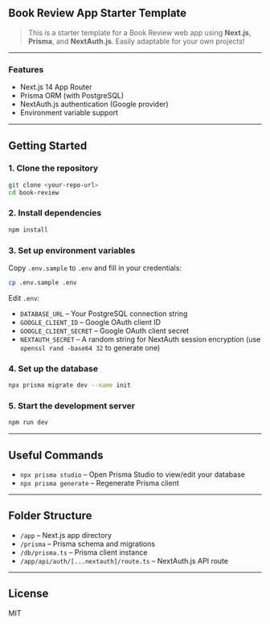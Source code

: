 ## Book Review App Starter Template

>This is a starter template for a Book Review web app using **Next.js**, **Prisma**, and **NextAuth.js**. Easily adaptable for your own projects!

---

### Features
- Next.js 14 App Router
- Prisma ORM (with PostgreSQL)
- NextAuth.js authentication (Google provider)
- Environment variable support

---

## Getting Started

### 1. Clone the repository
```bash
git clone <your-repo-url>
cd book-review
```

### 2. Install dependencies
```bash
npm install
```

### 3. Set up environment variables

Copy `.env.sample` to `.env` and fill in your credentials:
```bash
cp .env.sample .env
```

Edit `.env`:
- `DATABASE_URL` – Your PostgreSQL connection string
- `GOOGLE_CLIENT_ID` – Google OAuth client ID
- `GOOGLE_CLIENT_SECRET` – Google OAuth client secret
- `NEXTAUTH_SECRET` – A random string for NextAuth session encryption (use `openssl rand -base64 32` to generate one)

### 4. Set up the database
```bash
npx prisma migrate dev --name init
```

### 5. Start the development server
```bash
npm run dev
```

---

## Useful Commands
- `npx prisma studio` – Open Prisma Studio to view/edit your database
- `npx prisma generate` – Regenerate Prisma client

---

## Folder Structure
- `/app` – Next.js app directory
- `/prisma` – Prisma schema and migrations
- `/db/prisma.ts` – Prisma client instance
- `/app/api/auth/[...nextauth]/route.ts` – NextAuth.js API route

---

## License
MIT



